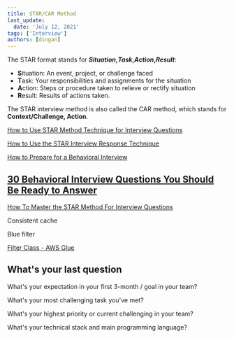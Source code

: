 ```yaml
---
title: STAR/CAR Method
last_update:
  date: 'July 12, 2021'
tags: ['Interview']
authors: [dingan]
---
```


The STAR format stands for ***Situation*,*Task*,*Action*,*Result***:

- **S**ituation: An event, project, or challenge faced
- **T**ask: Your responsibilities and assignments for the situation
- **A**ction: Steps or procedure taken to relieve or rectify situation
- **R**esult: Results of actions taken.

The STAR interview method is also called the CAR method,
which stands for **Context/Challenge, Action**.

[How to Use STAR Method Technique for Interview Questions](https://zety.com/blog/star-method-interview)

[How to Use the STAR Interview Response Technique](https://www.indeed.com/career-advice/interviewing/how-to-use-the-star-interview-response-technique)

[How to Prepare for a Behavioral Interview](https://www.indeed.com/career-advice/interviewing/how-to-prepare-for-a-behavioral-interview)

## [30 Behavioral Interview Questions You Should Be Ready to Answer](https://www.themuse.com/advice/30-behavioral-interview-questions-you-should-be-ready-to-answer)

[How To Master the STAR Method For Interview Questions](https://theinterviewguys.com/star-method/)

Consistent cache

Blue filter

[Filter Class - AWS Glue](https://docs.aws.amazon.com/glue/latest/dg/aws-glue-api-crawler-pyspark-transforms-filter.html)

## What's your last question

What's your expectation in your first 3-month / goal in your team?

What's your most challenging task you've met?

What's your highest priority or current challenging in your team?

What's your technical stack and main programming language?
